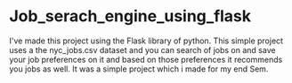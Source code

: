 # Job_serach_engine_using_flask
I've made this project using the Flask library of python. This simple project uses a the nyc_jobs.csv dataset and you can search of jobs on and save your job preferences on it and based on those preferences it recommends you jobs as well. It was a simple project which i made for my end Sem.
